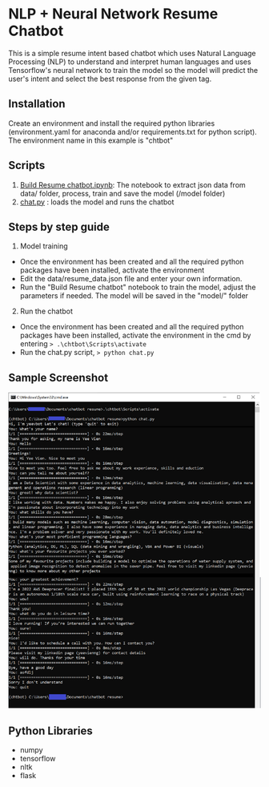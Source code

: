 # NLP + Neural Network Resume Chatbot

This is a simple resume intent based chatbot which uses Natural Language Processing (NLP) to understand and interpret human languages and uses Tensorflow's neural network to train the model so the model will predict the user's intent and select the best response from the given tag.

## Installation
Create an environment and install the required python libraries (environment.yaml for anaconda and/or requirements.txt for python script). The environment name in this example is "chtbot"


## Scripts

1. [Build Resume chatbot.ipynb](https://github.com/yvien226/Natural-Language-Processing/blob/main/Resume%20Chatbot/Build%20Resume%20chatbot.ipynb): The notebook to extract json data from data/ folder, process, train and save the model (/model folder)
2. [chat.py](https://github.com/yvien226/Natural-Language-Processing/blob/main/Resume%20Chatbot/chat.py) : loads the model and runs the chatbot

## Steps by step guide
1. Model training
  - Once the environment has been created and all the required python packages have been installed, activate the environment
  - Edit the data/resume_data.json file and enter your own information.
  - Run the "Build Resume chatbot" notebook to train the model, adjust the parameters if needed. The model will be saved in the "model/" folder
2. Run the chatbot
  - Once the environment has been created and all the required python packages have been installed, activate the environment in the cmd by entering `> .\chtbot\Scripts\activate`
  - Run the chat.py script, `> python chat.py`

## Sample Screenshot
![image](https://github.com/yvien226/Natural-Language-Processing/blob/main/Resume%20Chatbot/sample_chat.png)

## Python Libraries
- numpy
- tensorflow
- nltk
- flask


